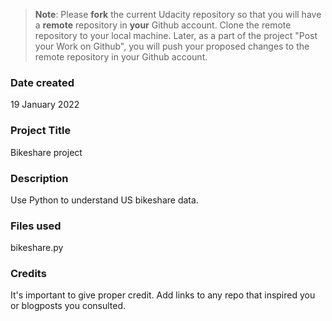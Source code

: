 >**Note**: Please **fork** the current Udacity repository so that you will have a **remote** repository in **your** Github account. Clone the remote repository to your local machine. Later, as a part of the project "Post your Work on Github", you will push your proposed changes to the remote repository in your Github account.

### Date created
19 January 2022

### Project Title
Bikeshare project

### Description
Use Python to understand US bikeshare data.

### Files used
bikeshare.py

### Credits
It's important to give proper credit. Add links to any repo that inspired you or blogposts you consulted.
